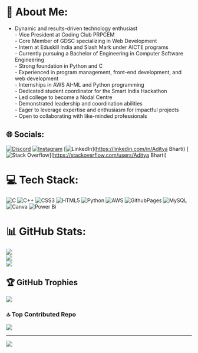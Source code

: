 # 💫 About Me:
- Dynamic and results-driven technology enthusiast<br>- Vice President at Coding Club PRPCEM<br>- Core Member of GDSC specializing in Web Development<br>- Intern at Eduskill India and Slash Mark under AICTE programs<br>- Currently pursuing a Bachelor of Engineering in Computer Software Engineering<br>- Strong foundation in Python and C<br>- Experienced in program management, front-end development, and web development<br>- Internships in AWS AI-ML and Python programming<br>- Dedicated student coordinator for the Smart India Hackathon<br>- Led college to become a Nodal Centre<br>- Demonstrated leadership and coordination abilities<br>- Eager to leverage expertise and enthusiasm for impactful projects<br>- Open to collaborating with like-minded professionals


## 🌐 Socials:
[![Discord](https://img.shields.io/badge/Discord-%237289DA.svg?logo=discord&logoColor=white)](https://discord.gg/adi__7781) [![Instagram](https://img.shields.io/badge/Instagram-%23E4405F.svg?logo=Instagram&logoColor=white)](https://instagram.com/adi__7781) [![LinkedIn](https://img.shields.io/badge/LinkedIn-%230077B5.svg?logo=linkedin&logoColor=white)](https://linkedin.com/in/Aditya Bharti) [![Stack Overflow](https://img.shields.io/badge/-Stackoverflow-FE7A16?logo=stack-overflow&logoColor=white)](https://stackoverflow.com/users/Aditya Bharti) 

# 💻 Tech Stack:
![C](https://img.shields.io/badge/c-%2300599C.svg?style=for-the-badge&logo=c&logoColor=white) ![C++](https://img.shields.io/badge/c++-%2300599C.svg?style=for-the-badge&logo=c%2B%2B&logoColor=white) ![CSS3](https://img.shields.io/badge/css3-%231572B6.svg?style=for-the-badge&logo=css3&logoColor=white) ![HTML5](https://img.shields.io/badge/html5-%23E34F26.svg?style=for-the-badge&logo=html5&logoColor=white) ![Python](https://img.shields.io/badge/python-3670A0?style=for-the-badge&logo=python&logoColor=ffdd54) ![AWS](https://img.shields.io/badge/AWS-%23FF9900.svg?style=for-the-badge&logo=amazon-aws&logoColor=white) ![GithubPages](https://img.shields.io/badge/github%20pages-121013?style=for-the-badge&logo=github&logoColor=white) ![MySQL](https://img.shields.io/badge/mysql-%2300000f.svg?style=for-the-badge&logo=mysql&logoColor=white) ![Canva](https://img.shields.io/badge/Canva-%2300C4CC.svg?style=for-the-badge&logo=Canva&logoColor=white) ![Power Bi](https://img.shields.io/badge/power_bi-F2C811?style=for-the-badge&logo=powerbi&logoColor=black)
# 📊 GitHub Stats:
![](https://github-readme-stats.vercel.app/api?username=adityabharti83&theme=dark&hide_border=false&include_all_commits=true&count_private=false)<br/>
![](https://github-readme-streak-stats.herokuapp.com/?user=adityabharti83&theme=dark&hide_border=false)<br/>
![](https://github-readme-stats.vercel.app/api/top-langs/?username=adityabharti83&theme=dark&hide_border=false&include_all_commits=true&count_private=false&layout=compact)

## 🏆 GitHub Trophies
![](https://github-profile-trophy.vercel.app/?username=adityabharti83&theme=radical&no-frame=false&no-bg=false&margin-w=4)

### 🔝 Top Contributed Repo
![](https://github-contributor-stats.vercel.app/api?username=adityabharti83&limit=5&theme=dark&combine_all_yearly_contributions=true)

---
[![](https://visitcount.itsvg.in/api?id=adityabharti83&icon=2&color=0)](https://visitcount.itsvg.in)

<!-- Proudly created with GPRM ( https://gprm.itsvg.in ) -->

